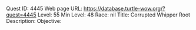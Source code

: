 Quest ID: 4445
Web page URL: https://database.turtle-wow.org/?quest=4445
Level: 55
Min Level: 48
Race: nil
Title: Corrupted Whipper Root
Description: 
Objective: 
